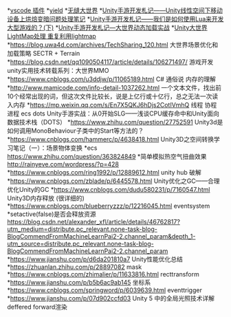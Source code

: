 ##
*[vscode 插件](https://blog.csdn.net/qq_36848370/article/details/89488257)
*[yield](https://blog.csdn.net/wonengxing/article/details/43267785)
*[无缝大世界](https://www.jianshu.com/p/abfab0e6f2fc)
*[Unity手游开发札记——Unity线性空间下移动设备上烘焙变暗问题处理笔记](https://www.jianshu.com/p/cb433c9d4d99)
*[Unity手游开发札记——我们是如何使用Lua来开发大型游戏的？(下)](https://www.jianshu.com/p/9f0df2f8f979)
*[Unity手游开发札记—大世界动态加载实战](https://blog.uwa4d.com/archives/1919.html)
*[Unity大世界LightMap处理 重复利用lightmap](https://zhuanlan.zhihu.com/p/110325477)
*https://blog.uwa4d.com/archives/TechSharing_120.html 大世界场景优化和加载策略 SECTR + Terrain
*https://blog.csdn.net/qq1090504117/article/details/106271497/ 游戏开发unity实用技术转载系列：大世界MMO
*https://www.cnblogs.com/u3ddjw/p/11065189.html C# 通俗说 内存的理解
*http://www.mamicode.com/info-detail-1037262.html 一个文本文件，找出前10个经常出现的词，但这次文件比较长，说是上亿行或十亿行，总之无法一次读入内存
*https://mp.weixin.qq.com/s/En7X5QKJ6hDjs2CotIVmhQ 线程 协程 进程 ecs dots Unity手游实战：从0开始SLG——浅谈CPU缓存命中和Unity面向数据技术栈（DOTS）
*https://www.zhihu.com/question/27752591 Unity3d是如何调用MonoBehaviour子类中的Start等方法的？
*https://www.cnblogs.com/hammerc/p/4638418.html Unity3D之空间转换学习笔记（一）：场景物体变换
*ecs https://www.zhihu.com/question/363824849
*简单模拟热空气扭曲效果 http://rainyeve.com/wordpress/?p=428
*https://www.cnblogs.com/ring1992/p/12889612.html unity hub 破解
*https://www.cnblogs.com/zblade/p/6445578.html Unity优化之GC——合理优化Unity的GC
*https://www.cnblogs.com/dudu580231/p/7160547.html Unity3D内存释放 (很详细的)
*https://www.cnblogs.com/blueberryzzz/p/12216045.html eventsystem
*setactive(false)是否会释放资源 https://blog.csdn.net/alexander_xfl/article/details/46762817?utm_medium=distribute.pc_relevant.none-task-blog-BlogCommendFromMachineLearnPai2-2.channel_param&depth_1-utm_source=distribute.pc_relevant.none-task-blog-BlogCommendFromMachineLearnPai2-2.channel_param
*https://www.jianshu.com/p/d6da201810a7 Unity性能优化总结
*https://zhuanlan.zhihu.com/p/28897082 mask
*https://www.cnblogs.com/zhimalier/p/11633816.html recttransform
*https://www.jianshu.com/p/b5b6ac9ab145 坐标系
*https://www.cnblogs.com/springword/p/6039639.html eventtrigger
*https://www.jianshu.com/p/07d902ccfd03 Unity 5 中的全局光照技术详解 deffered forward渲染